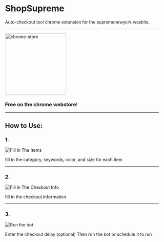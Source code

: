 # ShopSupreme

Auto-checkout tool chrome extension for the supremenewyork wesbite.

---
<a href="https://chrome.google.com/webstore/detail/supreme-bot-shopsupreme/egoidoeijbfliecicioclcnhmpkbnked"><img src="https://danielzelfo.github.io/img/original/chrome-webstore.svg" alt="chrome-store" width="200"/></a>

### Free on the chrome webstore!

---
## How to Use:

### 1.

![Fill in The Items](https://danielzelfo.github.io/img/min/portfolio/ShopSupreme/items.png)

fill in the category, keywords, color, and size for each item

---

### 2.

![Fill in The Checkout Info](https://danielzelfo.github.io/img/min/portfolio/ShopSupreme/checkout.png)

fill in the checkout information

---

### 3.

![Run the bot](https://danielzelfo.github.io/img/min/portfolio/ShopSupreme/run.png)

Enter the checkout delay (optional)
Then run the bot or schedule it to run
